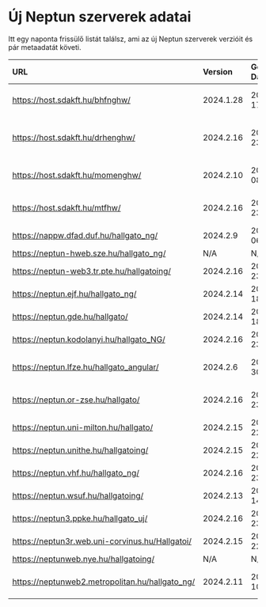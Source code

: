 # Új Neptun szerverek adatai

Itt egy naponta frissülő listát találsz, ami az új Neptun szerverek verzióit és pár metaadatát követi.

| URL                                             | Version   | Generation Date     | Organization Name                         | Captcha Required |
|:----------------------------------------------|:--------|:------------------|:----------------------------------------|:---------------|
| https://host.sdakft.hu/bhfnghw/                 | 2024.1.28 | 2024-07-17T16:12:12 | Bhaktivedanta Hittudományi Főiskola       | 3                |
| https://host.sdakft.hu/drhenghw/                | 2024.2.16 | 2024-08-23T15:44:07 | Debreceni Református Hittudományi Egyetem | 3                |
| https://host.sdakft.hu/momenghw/                | 2024.2.10 | 2024-08-08T13:37:27 | Moholy-Nagy Művészeti Egyetem             | 3                |
| https://host.sdakft.hu/mtfhw/                   | 2024.2.16 | 2024-08-23T15:44:07 | Magyar Táncművészeti Egyetem              | 3                |
| https://nappw.dfad.duf.hu/hallgato_ng/          | 2024.2.9  | 2024-08-06T10:40:58 | Dunaújvárosi Egyetem                      | 3                |
| https://neptun-hweb.sze.hu/hallgato_ng/         | N/A       | N/A                 | N/A                                       | N/A              |
| https://neptun-web3.tr.pte.hu/hallgatoing/      | 2024.2.16 | 2024-08-23T15:44:07 | Pécsi Tudományegyetem                     | 3                |
| https://neptun.ejf.hu/hallgato_ng/              | 2024.2.14 | 2024-08-18T10:12:12 | Eötvös József Főiskola                    | 3                |
| https://neptun.gde.hu/hallgato/                 | 2024.2.14 | 2024-08-18T10:12:12 | Gábor Dénes Egyetem                       | 3                |
| https://neptun.kodolanyi.hu/hallgato_NG/        | 2024.2.16 | 2024-08-23T15:44:07 | Kodolányi János Egyetem                   | 3                |
| https://neptun.lfze.hu/hallgato_angular/        | 2024.2.6  | 2024-07-30T13:34:33 | Liszt Ferenc Zeneművészeti Egyetem        | 3                |
| https://neptun.or-zse.hu/hallgato/              | 2024.2.16 | 2024-08-23T15:44:07 | Országos Rabbiképző - Zsidó Egyetem       | 3                |
| https://neptun.uni-milton.hu/hallgato/          | 2024.2.15 | 2024-08-22T13:52:39 | Milton Friedman Egyetem                   | 3                |
| https://neptun.unithe.hu/hallgatoing/           | 2024.2.15 | 2024-08-22T13:52:39 | Tokaj-Hegyalja Egyetem                    | 1                |
| https://neptun.vhf.hu/hallgato_ng/              | 2024.2.16 | 2024-08-23T15:44:07 | Veszprémi Érseki Főiskola                 | 3                |
| https://neptun.wsuf.hu/hallgatoing/             | 2024.2.13 | 2024-08-14T13:42:10 | Wekerle Sándor Üzleti Főiskola            | 3                |
| https://neptun3.ppke.hu/hallgato_uj/            | 2024.2.16 | 2024-08-23T15:44:07 | Pázmány Péter Katolikus Egyetem           | 3                |
| https://neptun3r.web.uni-corvinus.hu/Hallgatoi/ | 2024.2.15 | 2024-08-22T13:52:39 | Budapesti Corvinus Egyetem                | 3                |
| https://neptunweb.nye.hu/hallgatoing/           | N/A       | N/A                 | N/A                                       | N/A              |
| https://neptunweb2.metropolitan.hu/hallgato_ng/ | 2024.2.11 | 2024-08-10T08:19:45 | Budapesti Metropolitan Egyetem            | 3                |